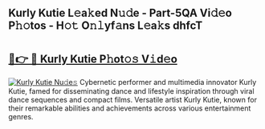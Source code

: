 ## Kurly Kutie L𝚎a𝚔ed N𝚞𝚍e - Part-5QA Vi𝚍𝚎o P𝚑𝚘tos - H𝚘𝚝 O𝚗𝚕yf𝚊ns L𝚎a𝚔s dhfcT

# <h2><a href="http://kf8mvz.oniu.top/?m=Kurly+Kutie">🔗👉 🔴 Kurly Kutie P𝚑ot𝚘𝚜 V𝚒d𝚎o</a></h2>

[![Kurly Kutie Nu𝚍e𝚜](https://i.imgur.com/0qMVB7G.gif)](http://kf8mvz.oniu.top/?m=Kurly+Kutie)
Cybernetic performer and multimedia innovator Kurly Kutie, famed for disseminating dance and lifestyle inspiration through viral dance sequences and compact films. Versatile artist Kurly Kutie, known for their remarkable abilities and achievements across various entertainment genres.  

